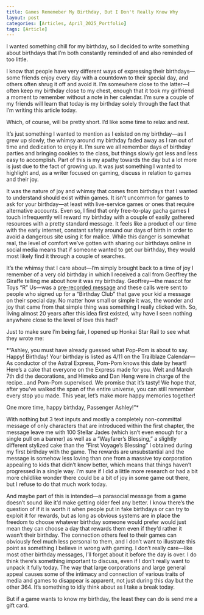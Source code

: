 ```yaml
---
title: Games Rememeber My Birthday, But I Don't Really Know Why
layout: post
categories: [Articles, April_2025_Portfolio]
tags: [Article]
---
```


I wanted something chill for my birthday, so I decided to write something about birthdays that I’m both constantly reminded of and also reminded of too little.

I know that people have very different ways of expressing their birthdays—some friends enjoy every day with a countdown to their special day, and others often shrug it off and avoid it. I’m somewhere close to the latter—I often keep my birthday close to my chest, enough that it took my girlfriend a moment to remember without a note in her calendar. I’m sure a couple of my friends will learn that today is my birthday solely through the fact that I’m writing this article today.

Which, of course, will be pretty short. I’d like some time to relax and rest.

It’s just something I wanted to mention as I existed on my birthday—as I grew up slowly, the whimsy around my birthday faded away as I ran out of time and dedication to enjoy it. I’m sure we all remember days of birthday parties and bringing cookies to the class, but things slowly got less and less easy to accomplish. Part of this is my apathy towards the day but a lot more is just due to the fact of growing up. It was just something I wanted to highlight and, as a writer focused on gaming, discuss in relation to games and their joy.

It was the nature of joy and whimsy that comes from birthdays that I wanted to understand should exist within games. It isn’t uncommon for games to ask for your birthday—at least with live-service games or ones that require alternative accounts. Even so, I find that only free-to-play gacha games I touch infrequently will reward my birthday with a couple of easily gathered resources with a pretty standard message. It feels like a product of our time with the early internet, constant safety around our days of birth in order to avoid a dangerous site using it for malice. While this danger is somewhat real, the level of comfort we’ve gotten with sharing our birthdays online in social media means that if someone wanted to get our birthday, they would most likely find it through a couple of searches.

It’s the whimsy that I care about—I’m simply brought back to a time of joy I remember of a very old birthday in which I received a call from Geoffrey the Giraffe telling me about how it was my birthday. Geoffrey—the mascot for Toys “R” Us—was a [pre-recorded message][def1] and these calls were sent to people who signed up for a “Birthday Club” that gave your kid a message on their special day. No matter how small or simple it was, the wonder and joy that came from that simple thing was something I really clicked with. So, living almost 20 years after this idea first existed, why have I seen nothing anywhere close to the level of love this had?

Just to make sure I’m being fair, I opened up Honkai Star Rail to see what they wrote me:

*“Ashley, you must have already guessed what Pop-Pom is about to say. Happy! Birthday!
Your birthday is listed as 4/11 on the Trailblaze Calendar—As conductor of the Astral Express, Pom-Pom knows this date by heart! Here’s a cake that everyone on the Express made for you. Welt and March 7th did the decorations, and Himeko and Dan Heng were in charge of the recipe…and Pom-Pom supervised. We promise that it’s tasty! We hope that, after you’ve walked the span of the entire universe, you can still remember every stop you made. This year, let’s make more happy memories together!

One more time, happy birthday, Passenger Ashley!”*

With nothing but 3 text inputs and mostly a completely non-committal message of only characters that are introduced within the first chapter, the message leave me with 100 Stellar Jades (which isn’t even enough for a single pull on a banner) as well as a “Wayfarer’s Blessing,” a slightly different stylized cake than the “First Voyage’s Blessing” I obtained during my first birthday with the game. The rewards are unsubstantial and the message is somehow less loving than one from a massive toy corporation appealing to kids that didn’t know better, which means that things haven’t progressed in a single way. I’m sure if I did a little more research or had a bit more childlike wonder there could be a bit of joy in some game out there, but I refuse to do that much work today.

And maybe part of this is intended—a parasocial message from a game doesn’t sound like it’d make getting older feel any better. I know there’s the question of if it is worth it when people put in fake birthdays or can try to exploit it for rewards, but as long as obvious systems are in place the freedom to choose whatever birthday someone would prefer would just mean they can choose a day that rewards them even if they’d rather it wasn’t their birthday. The connection others feel to their games can obviously feel much less personal to them, and I don’t want to illustrate this point as something I believe in wrong with gaming. I don’t really care—like most other birthday messages, I’ll forget about it before the day is over. I do think there’s something important to discuss, even if I don’t really want to unpack it fully today. The way that large corporations and large general appeal causes some of the intimacy and connection of various traits of media and games to disappear is apparent, not just during this day but the other 364. It’s something to idly think about as I take a break today.

But if a game wants to know my birthday, the least they can do is send me a gift card.



[def1]: https://www.youtube.com/watch?v=9-fxTkSgfFU 


